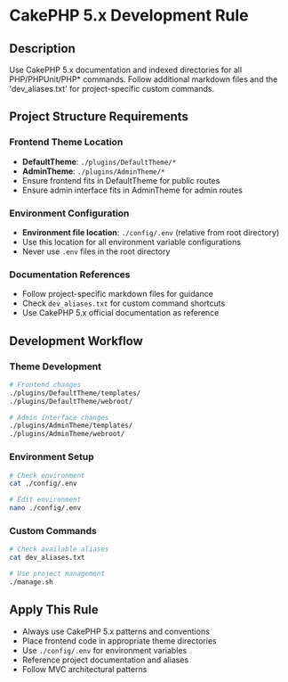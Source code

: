 # CakePHP 5.x Development Rule

## Description
Use CakePHP 5.x documentation and indexed directories for all PHP/PHPUnit/PHP* commands. Follow additional markdown files and the 'dev_aliases.txt' for project-specific custom commands.

## Project Structure Requirements

### Frontend Theme Location
- **DefaultTheme**: `./plugins/DefaultTheme/*`
- **AdminTheme**: `./plugins/AdminTheme/*`
- Ensure frontend fits in DefaultTheme for public routes
- Ensure admin interface fits in AdminTheme for admin routes

### Environment Configuration
- **Environment file location**: `./config/.env` (relative from root directory)
- Use this location for all environment variable configurations
- Never use `.env` files in the root directory

### Documentation References
- Follow project-specific markdown files for guidance
- Check `dev_aliases.txt` for custom command shortcuts
- Use CakePHP 5.x official documentation as reference

## Development Workflow

### Theme Development
```bash
# Frontend changes
./plugins/DefaultTheme/templates/
./plugins/DefaultTheme/webroot/

# Admin interface changes  
./plugins/AdminTheme/templates/
./plugins/AdminTheme/webroot/
```

### Environment Setup
```bash
# Check environment
cat ./config/.env

# Edit environment
nano ./config/.env
```

### Custom Commands
```bash
# Check available aliases
cat dev_aliases.txt

# Use project management
./manage.sh
```

## Apply This Rule
- Always use CakePHP 5.x patterns and conventions
- Place frontend code in appropriate theme directories
- Use `./config/.env` for environment variables
- Reference project documentation and aliases
- Follow MVC architectural patterns